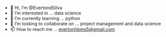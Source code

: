 - 👋 Hi, I’m @EvertondSilva
- 👀 I’m interested in ... data science
- 🌱 I’m currently learning ... python
- 💞️ I’m looking to collaborate on ... project management and data science
- 📫 How to reach me ... evertonhbms5@gmail.com

<!---
EvertondSilva/EvertondSilva is a ✨ special ✨ repository because its `README.md` (this file) appears on your GitHub profile.
You can click the Preview link to take a look at your changes.
--->

